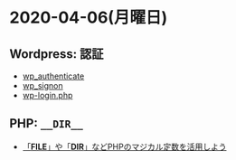 # 2020-04-06(月曜日)

## Wordpress: 認証

- [wp_authenticate](https://developer.wordpress.org/reference/functions/wp_authenticate/)
- [wp_signon](https://elearn.jp/wpman/function/wp_signon.html)
- [wp-login.php](https://github.com/WordPress/WordPress/blob/master/wp-login.php)


## PHP: `__DIR__`

- [「__FILE__」や「__DIR__」などPHPのマジカル定数を活用しよう](https://helog.jp/php/magical/)